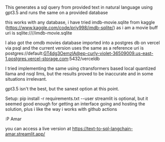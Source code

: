 This generates a sql query from provided text in natural language using
gpt3.5 and runs the same on a provided database

this works with any database, i have tried
imdb-movie.sqlite from kaggle (https://www.kaggle.com/code/priy998/imdb-sqlite/)
as i am a movie buff
uri is
sqlite:////imdb-movie.sqlite

I also got the omdb movies database imported into a postgres db
on vercel via psql and the current version uses the same as a reference
uri is
postgres://default:GT4dg3OemzlA@ep-curly-violet-36509009.us-east-1.postgres.vercel-storage.com:5432/verceldb

I tried implementing the same using ctransformers based local quantized llama and nsql llms, but the results proved to be inaccurate and in some situations irrelevant.

gpt3.5 isn't the best, but the sanest option at this point.

Setup:
pip install -r requirements.txt --user
streamlit is optional, but it seemed good enough for getting an interface going and hosting the solution, plus i like the way i works with github actions

:P Amar

you can access a live version at
https://text-to-sql-langchain-amar.streamlit.app/
